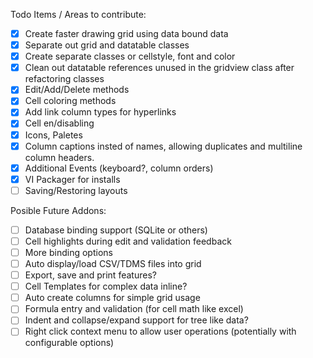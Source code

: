 Todo Items / Areas to contribute:
- [x] Create faster drawing grid using data bound data
- [x] Separate out grid and datatable classes
- [x] Create separate classes or cellstyle, font and color
- [X] Clean out datatable references unused in the gridview class after refactoring classes
- [X] Edit/Add/Delete methods
- [x] Cell coloring methods
- [x] Add link column types for hyperlinks
- [x] Cell en/disabling
- [X] Icons, Paletes
- [x] Column captions insted of names, allowing duplicates and multiline column headers.
- [X] Additional Events (keyboard?, column orders)
- [X] VI Packager for installs
- [ ] Saving/Restoring layouts

Posible Future Addons:
- [ ] Database binding support (SQLite or others)
- [ ] Cell highlights during edit and validation feedback
- [ ] More binding options
- [ ] Auto display/load CSV/TDMS files into grid
- [ ] Export, save and print features?
- [ ] Cell Templates for complex data inline?
- [ ] Auto create columns for simple grid usage
- [ ] Formula entry and validation (for cell math like excel)
- [ ] Indent and collapse/expand support for tree like data?
- [ ] Right click context menu to allow user operations (potentially with configurable options)

